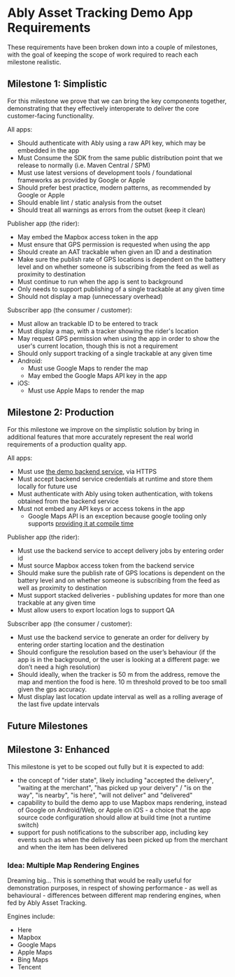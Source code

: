 # Ably Asset Tracking Demo App Requirements

These requirements have been broken down into a couple of milestones, with the goal of keeping the scope of work required to reach each milestone realistic.

## Milestone 1: Simplistic

For this milestone we prove that we can bring the key components together, demonstrating that they effectively interoperate to deliver the core customer-facing functionality.

All apps:

- Should authenticate with Ably using a raw API key, which may be embedded in the app
- Must Consume the SDK from the same public distribution point that we release to normally (i.e. Maven Central / SPM)
- Must use latest versions of development tools / foundational frameworks as provided by Google or Apple
- Should prefer best practice, modern patterns, as recommended by Google or Apple
- Should enable lint / static analysis from the outset
- Should treat all warnings as errors from the outset (keep it clean)

Publisher app (the rider):

- May embed the Mapbox access token in the app
- Must ensure that GPS permission is requested when using the app
- Should create an AAT trackable when given an ID and a destination
- Make sure the publish rate of GPS locations is dependent on the battery level and on whether someone is subscribing from the feed as well as proximity to destination
- Must continue to run when the app is sent to background
- Only needs to support publishing of a single trackable at any given time
- Should not display a map (unnecessary overhead)

Subscriber app (the consumer / customer):

- Must allow an trackable ID to be entered to track
- Must display a map, with a tracker showing the rider's location
- May request GPS permission when using the app in order to show the user's current location, though this is not a requirement
- Should only support tracking of a single trackable at any given time
- Android:
  - Must use Google Maps to render the map
  - May embed the Google Maps API key in the app
- iOS:
  - Must use Apple Maps to render the map

## Milestone 2: Production

For this milestone we improve on the simplistic solution by bring in additional features that more accurately represent the real world requirements of a production quality app.

All apps:

- Must use [the demo backend service](https://github.com/ably/asset-tracking-backend-demo), via HTTPS
- Must accept backend service credentials at runtime and store them locally for future use
- Must authenticate with Ably using token authentication, with tokens obtained from the backend service
- Must not embed any API keys or access tokens in the app
  - Google Maps API is an exception because google tooling only supports [providing it at compile time](https://developers.google.com/maps/documentation/android-sdk/config#step_3_add_your_api_key_to_the_project)


Publisher app (the rider):

- Must use the backend service to accept delivery jobs by entering order id
- Must source Mapbox access token from the backend service
- Should make sure the publish rate of GPS locations is dependent on the battery level and on whether someone is subscribing from the feed as well as proximity to destination
- Must support stacked deliveries - publishing updates for more than one trackable at any given time
- Must allow users to export location logs to support QA

Subscriber app (the consumer / customer):

- Must use the backend service to generate an order for delivery by entering order starting location and the destination
- Should configure the resolution based on the user’s behaviour (if the app is in the background, or the user is looking at a different page: we don’t need a high resolution)
- Should ideally, when the tracker is 50 m from the address, remove the map and mention the food is here. 10 m threshold proved to be too small given the gps accuracy.
- Must display last location update interval as well as a rolling average of the last five update intervals

## Future Milestones

## Milestone 3: Enhanced

This milestone is yet to be scoped out fully but it is expected to add:

- the concept of "rider state", likely including "accepted the delivery", "waiting at the merchant", "has picked up your deivery" / "is on the way", "is nearby", "is here", "will not deliver" and "delivered"
- capability to build the demo app to use Mapbox maps rendering, instead of Google on Android/Web, or Apple on iOS - a choice that the app source code configuration should allow at build time (not a runtime switch)
- support for push notifications to the subscriber app, including key events such as when the delivery has been picked up from the merchant and when the item has been delivered

### Idea: Multiple Map Rendering Engines

Dreaming big... This is something that would be really useful for demonstration purposes, in respect of showing performance - as well as behavioural - differences between different map rendering engines, when fed by Ably Asset Tracking.

Engines include:

- Here
- Mapbox
- Google Maps
- Apple Maps
- Bing Maps
- Tencent
